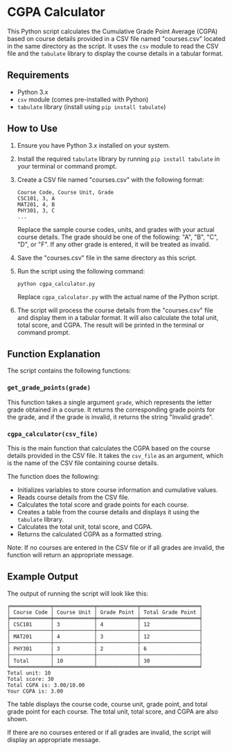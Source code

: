 # CGPA Calculator

This Python script calculates the Cumulative Grade Point Average (CGPA) based on course details provided in a CSV file named "courses.csv" located in the same directory as the script. It uses the `csv` module to read the CSV file and the `tabulate` library to display the course details in a tabular format.

## Requirements
- Python 3.x
- `csv` module (comes pre-installed with Python)
- `tabulate` library (install using `pip install tabulate`)

## How to Use
1. Ensure you have Python 3.x installed on your system.
2. Install the required `tabulate` library by running `pip install tabulate` in your terminal or command prompt.
3. Create a CSV file named "courses.csv" with the following format:

   ```
   Course Code, Course Unit, Grade
   CSC101, 3, A
   MAT201, 4, B
   PHY301, 3, C
   ...
   ```

   Replace the sample course codes, units, and grades with your actual course details. The grade should be one of the following: "A", "B", "C", "D", or "F". If any other grade is entered, it will be treated as invalid.

4. Save the "courses.csv" file in the same directory as this script.

5. Run the script using the following command:

   ```
   python cgpa_calculator.py
   ```

   Replace `cgpa_calculator.py` with the actual name of the Python script.

6. The script will process the course details from the "courses.csv" file and display them in a tabular format. It will also calculate the total unit, total score, and CGPA. The result will be printed in the terminal or command prompt.

## Function Explanation

The script contains the following functions:

### `get_grade_points(grade)`
This function takes a single argument `grade`, which represents the letter grade obtained in a course. It returns the corresponding grade points for the grade, and if the grade is invalid, it returns the string "Invalid grade".

### `cgpa_calculator(csv_file)`
This is the main function that calculates the CGPA based on the course details provided in the CSV file. It takes the `csv_file` as an argument, which is the name of the CSV file containing course details.

The function does the following:
- Initializes variables to store course information and cumulative values.
- Reads course details from the CSV file.
- Calculates the total score and grade points for each course.
- Creates a table from the course details and displays it using the `tabulate` library.
- Calculates the total unit, total score, and CGPA.
- Returns the calculated CGPA as a formatted string.

Note: If no courses are entered in the CSV file or if all grades are invalid, the function will return an appropriate message.

## Example Output

The output of running the script will look like this:

```
╒═════════════╤═════════════╤═════════════╤═══════════════════╕
│ Course Code │ Course Unit │ Grade Point │ Total Grade Point │
╞═════════════╪═════════════╪═════════════╪═══════════════════╡
│ CSC101      │ 3           │ 4           │ 12                │
├─────────────┼─────────────┼─────────────┼───────────────────┤
│ MAT201      │ 4           │ 3           │ 12                │
├─────────────┼─────────────┼─────────────┼───────────────────┤
| PHY301      | 3           | 2           | 6                 |
├─────────────┼─────────────┼─────────────┼───────────────────┤
│ Total       │ 10          │             │ 30                │
╘═════════════╧═════════════╧═════════════╧═══════════════════╛
Total unit: 10
Total score: 30
Total CGPA is: 3.00/10.00
Your CGPA is: 3.00
```

The table displays the course code, course unit, grade point, and total grade point for each course. The total unit, total score, and CGPA are also shown.

If there are no courses entered or if all grades are invalid, the script will display an appropriate message.